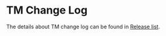 # TM Change Log

The details about TM change log can be found in [Release list](https://github.com/gottingen/tm/releases).